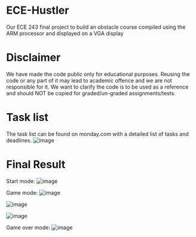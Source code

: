 # ECE-Hustler
Our ECE 243 final project to build an obstacle course compiled using the ARM processor and displayed on a VGA display

# Disclaimer
We have made the code public only for educational purposes. Reusing the code or any part of it may lead to academic offence and we are not responsible for it. We want to clarify the code is to be used as a reference and should NOT be copied for graded/un-graded assignments/tests.

# Task list
The task list can be found on monday.com with a detailed list of tasks and deadlines.
![image](https://user-images.githubusercontent.com/60848863/117519164-93744280-af70-11eb-8cc4-6c0bea0181b3.png)

# Final Result
Start mode:
![image](https://user-images.githubusercontent.com/60848863/117519405-52306280-af71-11eb-884b-b911790ce047.png)

Game mode:
![image](https://user-images.githubusercontent.com/60848863/117519367-362cc100-af71-11eb-85ab-4c22431c0600.png)

![image](https://user-images.githubusercontent.com/60848863/117519448-860b8800-af71-11eb-9583-533031cf66f6.png)

![image](https://user-images.githubusercontent.com/60848863/117519474-a2a7c000-af71-11eb-8872-d1f047ca5324.png)

Game over mode:
![image](https://user-images.githubusercontent.com/60848863/117519492-b81cea00-af71-11eb-802a-7021519123e5.png)
